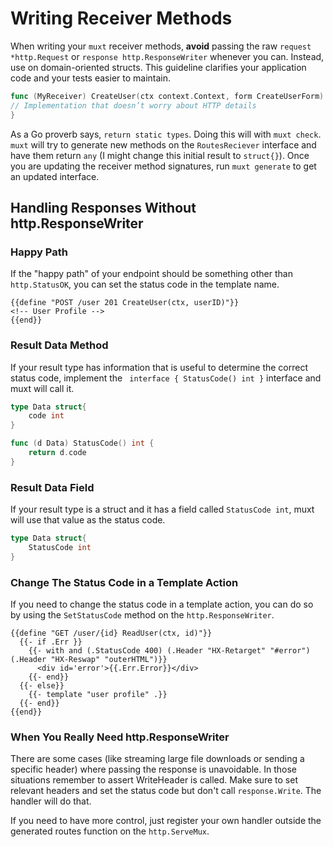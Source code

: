 # Writing Receiver Methods

When writing your `muxt` receiver methods, **avoid** passing the raw `request *http.Request` or `response http.ResponseWriter` whenever you can.
Instead, use on domain-oriented structs.
This guideline clarifies your application code and your tests easier to maintain.

```go
func (MyReceiver) CreateUser(ctx context.Context, form CreateUserForm) (User, error) {
// Implementation that doesn’t worry about HTTP details
}
```

As a Go proverb says, `return static types`. Doing this will with `muxt check`.
`muxt` will try to generate new methods on the `RoutesReciever` interface and have them return `any` (I might change this initial result to `struct{}`).
Once you are updating the receiver method signatures, run `muxt generate` to get an updated interface.

## Handling Responses Without http.ResponseWriter


### Happy Path

If the "happy path" of your endpoint should be something other than `http.StatusOK`, you can set the status code in the template name.

```gotemplate
{{define "POST /user 201 CreateUser(ctx, userID)"}}
<!-- User Profile -->
{{end}}
```

### Result Data Method

If your result type has information that is useful to determine the correct status code, implement the ` interface { StatusCode() int }` interface and muxt will call it.

```go
type Data struct{
	code int
}

func (d Data) StatusCode() int {
    return d.code
}
```

### Result Data Field

If your result type is a struct and it has a field called `StatusCode int`, muxt will use that value as the status code.

```go
type Data struct{
	StatusCode int
}
```

### Change The Status Code in a Template Action

If you need to change the status code in a template action, you can do so by using the `SetStatusCode` method on the `http.ResponseWriter`.

```gotemplate
{{define "GET /user/{id} ReadUser(ctx, id)"}}
  {{- if .Err }}
    {{- with and (.StatusCode 400) (.Header "HX-Retarget" "#error") (.Header "HX-Reswap" "outerHTML")}}
      <div id='error'>{{.Err.Error}}</div>
    {{- end}}
  {{- else}}
    {{- template "user profile" .}}
  {{- end}}
{{end}}
```

### When You Really Need http.ResponseWriter

There are some cases (like streaming large file downloads or sending a specific header) where passing the response is unavoidable.
In those situations remember to assert WriteHeader is called.
Make sure to set relevant headers and set the status code but don't call `response.Write`. The handler will do that.

If you need to have more control, just register your own handler outside the generated routes function on the `http.ServeMux`.
